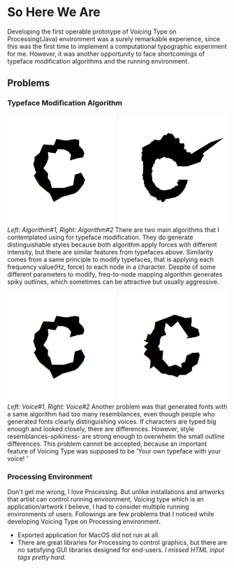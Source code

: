 # So Here We Are

Developing the first operable prototype of Voicing Type on Processing(Java) environment was a surely remarkable experience, since this was the first time to implement a computational typographic experiment for me. However, it was another opportunity to face shortcomings of typeface modification algorithms and the running environment.

## Problems

### Typeface Modification Algorithm
![Comparison of Type Modification Algorithm#1](../project_images/Algorithm-comparison.gif?raw=true "Character Comparison of Algorithm: C")
*Left: Algorithm#1, Right: Algorithm#2*
There are two main algorithms that I contemplated using for typeface modification. They do generate distinguishable styles because both algorithm apply forces with different intensity, but there are similar features from typefaces above. Similarity comes from a same principle to modify typefaces, that is applying each frequency value(Hz, force) to each node in a character. Despite of some different parameters to modify, freq-to-node mapping algorithm generates spiky outlines, which sometimes can be attractive but usually aggressive.

![Comparison of Type Modification Algorithm#2](../project_images/Voice-comparison.gif?raw=true "Character Comparison of Voice: C")
*Left: Voice#1, Right: Voice#2*
Another problem was that generated fonts with a same algorithm had too many resemblances, even though people who generated fonts clearly distinguishing voices. If characters are typed big enough and looked closely, there are differences. However, style resemblances-spikiness- are strong enough to overwhelm the small outline differences. This problem cannot be accepted, because an important feature of Voicing Type was supposed to be 'Your own typeface with your voice! '


### Processing Environment
Don't get me wrong, I love Processing. But unlike installations and artworks that artist can control running environment, Voicing type which is an application/artwork I believe, I had to consider multiple running environments of users. Followings are few problems that I noticed while developing Voicing Type on Processing environment.

- Exported application for MacOS did not run at all.
- There are great libraries for Processing to control graphics, but there are no satisfying GUI libraries designed for end-users. *I missed HTML input tags pretty hard.*